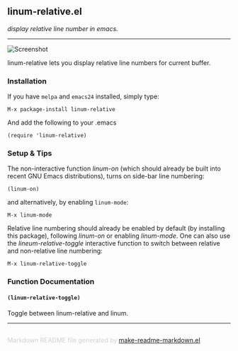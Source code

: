 ## linum-relative.el
*display relative line number in emacs.*

---

![Screenshot](https://github.com/coldnew/linum-relative/raw/master/screenshot/screenshot1.jpg)

linum-relative lets you display relative line numbers for current buffer.


### Installation


If you have `melpa` and `emacs24` installed, simply type:

    M-x package-install linum-relative

And add the following to your .emacs

    (require 'linum-relative)

### Setup & Tips


The non-interactive function *linum-on* (which should already be built into recent GNU Emacs distributions), turns on side-bar line numbering:

    (linum-on)

and alternatively, by enabling `linum-mode`:

    M-x linum-mode

Relative line numbering should already be enabled by default (by installing this package), following *linum-on* or enabling *linum-mode*. One can also use the *lineum-relative-toggle* interactive function to switch between relative and non-relative line numbering:

    M-x linum-relative-toggle


### Function Documentation


#### `(linum-relative-toggle)`

Toggle between linum-relative and linum.

-----
<div style="padding-top:15px;color: #d0d0d0;">
Markdown README file generated by
<a href="https://github.com/mgalgs/make-readme-markdown">make-readme-markdown.el</a>
</div>
